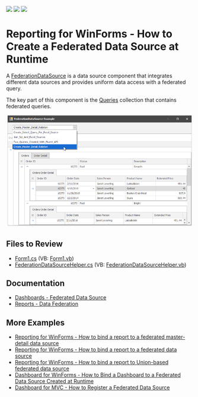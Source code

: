 <!-- default badges list -->
![](https://img.shields.io/endpoint?url=https://codecentral.devexpress.com/api/v1/VersionRange/187054494/2023.1)
[![](https://img.shields.io/badge/Open_in_DevExpress_Support_Center-FF7200?style=flat-square&logo=DevExpress&logoColor=white)](https://supportcenter.devexpress.com/ticket/details/T828710)
[![](https://img.shields.io/badge/📖_How_to_use_DevExpress_Examples-e9f6fc?style=flat-square)](https://docs.devexpress.com/GeneralInformation/403183)
<!-- default badges end -->
# Reporting for WinForms - How to Create a Federated Data Source at Runtime

A [FederationDataSource](https://docs.devexpress.com/CoreLibraries/DevExpress.DataAccess.DataFederation.FederationDataSource) is a data source component that integrates different data sources and provides uniform data access with a federated query.

The key part of this component is the [Queries](https://docs.devexpress.com/CoreLibraries/DevExpress.DataAccess.DataFederation.FederationDataSourceBase.Queries) collection that contains federated queries.

![](/images/screenshot.png)


## Files to Review

* [Form1.cs](./CS/FederationDataSourceExample/Form1.cs) (VB: [Form1.vb](./VB/FederationDataSourceExample/Form1.vb))
* [FederationDataSourceHelper.cs](./CS/FederationDataSourceExample/FederationDataSourceHelper.cs) (VB: [FederationDataSourceHelper.vb](./VB/FederationDataSourceExample/FederationDataSourceHelper.vb))

## Documentation

* [Dashboards - Federated Data Source](https://docs.devexpress.com/Dashboard/400924)
* [Reports - Data Federation](https://docs.devexpress.com/XtraReports/400917)


## More Examples

* [Reporting for WinForms - How to bind a report to a federated master-detail data source](https://github.com/DevExpress-Examples/Reporting-Bind-Report-To-Federated-Master-Detail-Data-Source)
* [Reporting for WinForms - How to bind a report to a federated data source](https://github.com/DevExpress-Examples/Reporting-Bind-Report-To-Federated-Data-Source)
* [Reporting for WinForms - How to bind a report to Union-based federated data source](https://github.com/DevExpress-Examples/Reporting-Bind-Report-to-Union-Based-Federated-Data-Source)
* [Dashboard for WinForms - How to Bind a Dashboard to a Federated Data Source Created at Runtime](https://github.com/DevExpress-Examples/winforms-dashboard-data-federation)
* [Dashboard for MVC - How to Register a Federated Data Source](https://github.com/DevExpress-Examples/aspnet-mvc-dashboard-data-federation)

